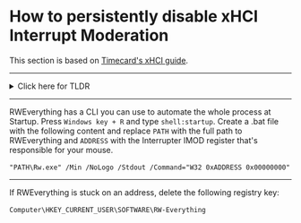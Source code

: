 # How to persistently disable xHCI Interrupt Moderation

This section is based on [Timecard's xHCI guide](https://github.com/djdallmann/GamingPCSetup/tree/master/CONTENT/RESEARCH/PERIPHERALS#q-can-you-define-the-interrupt-moderation-rate-for-usb-controllers-do-different-versions-of-windows-have-different-default-values).

---

<details>
<summary>Click here for TLDR</summary>
</br>

![](runtime%20base.PNG)
![](runtime%20register%20space%20offset.PNG)
![](interrupter.PNG)
![](imod%20register.PNG)

Press `Windows key + R`, type `devmgmt.msc`, press `Enter`, right-click the xHCI controller, click `Properties` and navigate to `Resources`.

![](1.png)

Open RWEverything.

![](2.png)
![](3.png)

There are up to 1024 Interrupters, so the one you're looking for may not be on the first page.

To test whether it's the correct location, set the IMOD Interval (last 4 values) to `FA00` (62.5 Hz).

The red number in the top left of the table is a decimal. Convert it to a hexadecimal before adding it to your address.

</details>

---

RWEverything has a CLI you can use to automate the whole process at Startup. Press `Windows key + R` and type `shell:startup`. Create a .bat file with the following content and replace `PATH` with the full path to RWEverything and `ADDRESS` with the Interrupter IMOD register that's responsible for your mouse.

```
"PATH\Rw.exe" /Min /NoLogo /Stdout /Command="W32 0xADDRESS 0x00000000"
```

---

If RWEverything is stuck on an address, delete the following registry key:

```
Computer\HKEY_CURRENT_USER\SOFTWARE\RW-Everything
```
